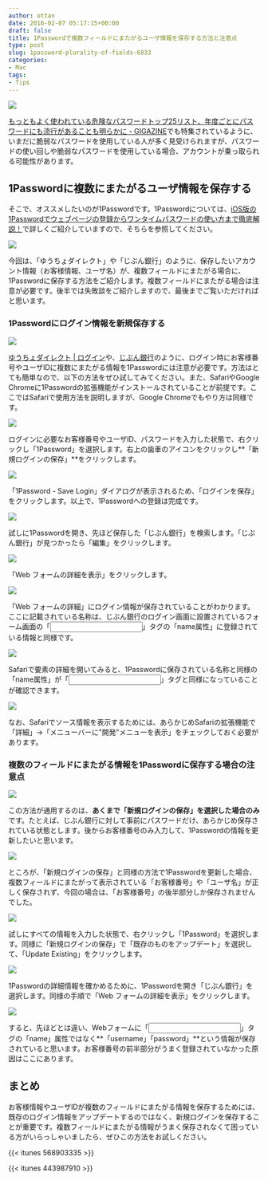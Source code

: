 ```yaml
---
author: ottan
date: 2016-02-07 05:17:15+00:00
draft: false
title: 1Passwordで複数フィールドにまたがるユーザ情報を保存する方法と注意点
type: post
slug: 1password-plurality-of-fields-6833
categories:
- Mac
tags:
- Tips
---
```


![](/uploads/2016/02/160207-56b6c1c69d386.jpg)






[もっともよく使われている危険なパスワードトップ25リスト、年度ごとにパスワードにも流行があることも明らかに - GIGAZINE](http://gigazine.net/news/20160120-worst-password-2015/)でも特集されているように、いまだに脆弱なパスワードを使用している人が多く見受けられますが、パスワードの使い回しや脆弱なパスワードを使用している場合、アカウントが乗っ取られる可能性があります。





## 1Passwordに複数にまたがるユーザ情報を保存する





そこで、オススメしたいのが1Passwordです。1Passwordについては、[iOS版の1Passwordでウェブページの登録からワンタイムパスワードの使い方まで徹底解説！](/ios-1password-description-part2-875/)で詳しくご紹介していますので、そちらを参照してください。





![](/uploads/2016/02/160207-56b6d35114fee-1.png)






今回は、「ゆうちょダイレクト」や「じぶん銀行」のように、保存したいアカウント情報（お客様情報、ユーザ名）が、複数フィールドにまたがる場合に、1Passwordに保存する方法をご紹介します。複数フィールドにまたがる場合は注意が必要です。後半では失敗談をご紹介しますので、最後までご覧いただければと思います。





### 1Passwordにログイン情報を新規保存する





![](/uploads/2016/02/160207-56b6c1c7bb40b.png)






[ゆうちょダイレクト | ログイン](https://direct.jp-bank.japanpost.jp/tp1web/U010101WAK.do?link_id=ycDctLgn)や、[じぶん銀行](https://bk02.jibunbank.co.jp/ibretail/RetailLogin.html?2014091300)のように、ログイン時にお客様番号やユーザIDに複数にまたがる情報を1Passwordには注意が必要です。方法はとても簡単なので、以下の方法をぜひ試してみてください。また、SafariやGoogle Chromeに1Passwordの拡張機能がインストールされていることが前提です。ここではSafariで使用方法を説明しますが、Google Chromeでもやり方は同様です。





![](/uploads/2016/02/160207-56b6d347eb527.png)






ログインに必要なお客様番号やユーザID、パスワードを入力した状態で、右クリックし「1Password」を選択します。右上の歯車のアイコンをクリックし**「新規ログインの保存」**をクリックします。





![](/uploads/2016/02/160207-56b6c1de8f224-1.png)






「1Password - Save Login」ダイアログが表示されるため、「ログインを保存」をクリックします。以上で、1Passwordへの登録は完成です。





![](/uploads/2016/02/160207-56b6da94ae389-1.png)






試しに1Passwordを開き、先ほど保存した「じぶん銀行」を検索します。「じぶん銀行」が見つかったら「編集」をクリックします。





![](/uploads/2016/02/160207-56b6da8ebecdc-1.png)






「Web フォームの詳細を表示」をクリックします。





![](/uploads/2016/02/160207-56b6c1eb9c5bc-1.png)






「Web フォームの詳細」にログイン情報が保存されていることがわかります。ここに記載されている名称は、じぶん銀行のログイン画面に設置されているフォーム画面の「<input>」タグの「name属性」に登録されている情報と同様です。





![](/uploads/2016/02/160207-56b6c1f24e028.png)






Safariで要素の詳細を開いてみると、1Passwordに保存されている名称と同様の「name属性」が「<input>」タグと同様になっていることが確認できます。





![](/uploads/2016/02/160207-56b6d3596d27e-1.png)






なお、Safariでソース情報を表示するためには、あらかじめSafariの拡張機能で「詳細」→「メニューバーに"開発"メニューを表示」をチェックしておく必要があります。





### 複数のフィールドにまたがる情報を1Passwordに保存する場合の注意点





![](/uploads/2016/02/160207-56b6c1f988620.png)






この方法が通用するのは、**あくまで「新規ログインの保存」を選択した場合のみ**です。たとえば、じぶん銀行に対して事前にパスワードだけ、あらかじめ保存されている状態とします。後からお客様番号のみ入力して、1Passwordの情報を更新したいと思います。





![](/uploads/2016/02/160207-56b6c1ff605ca-1.png)






ところが、「新規ログインの保存」と同様の方法で1Passwordを更新した場合、複数フィールドにまたがって表示されている「お客様番号」や「ユーザ名」が正しく保存されず、今回の場合は、「お客様番号」の後半部分しか保存されませんでした。





![](/uploads/2016/02/160207-56b6da9b847ea-1.png)






試しにすべての情報を入力した状態で、右クリックし「1Password」を選択します。同様に「新規ログインの保存」で「既存のものをアップデート」を選択して、「Update Existing」をクリックします。





![](/uploads/2016/02/160207-56b6cafcd6179-1.png)






1Passwordの詳細情報を確かめるために、1Passwordを開き「じぶん銀行」を選択します。同様の手順で「Web フォームの詳細を表示」をクリックします。





![](/uploads/2016/02/160207-56b6cafe09bfe-1.png)






すると、先ほどとは違い、Webフォームに「<input>」タグの「name」属性ではなく**「username」「password」**という情報が保存されていると思います。お客様番号の前半部分がうまく登録されていなかった原因はここにあります。





## まとめ





お客様情報やユーザIDが複数のフィールドにまたがる情報を保存するためには、既存のログイン情報をアップデートするのではなく、新規ログインを保存することが重要です。複数フィールドにまたがる情報がうまく保存されなくて困っている方がいらっしゃいましたら、ぜひこの方法をお試しください。



{{< itunes 568903335 >}}

{{< itunes 443987910 >}}

